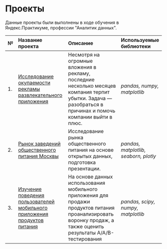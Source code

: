 # Проекты

Данные проекты были выполнены в ходе обучения в Яндекс.Практикуме, профессии "Аналитик данных".

| № | Название проекта | Описание | Используемые библиотеки | 
| :--- | :---------------------- | :---------------------- | :---------------------- |
|1.  | [Исследование окупаемости рекламы развлекательного приложения](mobile_app_cohort_analysis) | Несмотря на огромные вложения в рекламу, последние несколько месяцев компания терпит убытки. Задача — разобраться в причинах и помочь компании выйти в плюс.| *pandas, numpy, matplotlib* |
|2.  | [Рынок заведений общественного питания Москвы](analysis_catering_market) | Исследование рынка общественного питания на основе открытых данных, подготовка презентации.| *pandas, matplotlib, seaborn, plotly* |
|3.  | [Изучение поведения пользователей мобильного приложения продуктов питания](analysis_profile_users) | На основе данных использования мобильного приложения для продажи продуктов питания проанализировать воронку продаж, а также оценить результаты A/A/B-тестирования | *pandas, scipy, numpy, matplotlib* |
